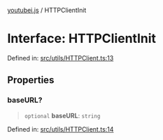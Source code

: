 [youtubei.js](../README.md) / HTTPClientInit

# Interface: HTTPClientInit

Defined in: [src/utils/HTTPClient.ts:13](https://github.com/LuanRT/YouTube.js/blob/41b810629b3dc2bbebfa322c0c452c3f7303e993/src/utils/HTTPClient.ts#L13)

## Properties

### baseURL?

> `optional` **baseURL**: `string`

Defined in: [src/utils/HTTPClient.ts:14](https://github.com/LuanRT/YouTube.js/blob/41b810629b3dc2bbebfa322c0c452c3f7303e993/src/utils/HTTPClient.ts#L14)
